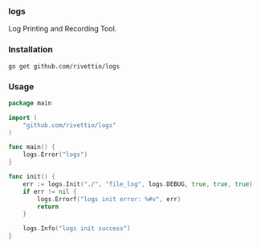 ### logs

Log Printing and Recording Tool.

### Installation

`go get github.com/rivettio/logs`

### Usage


```go
package main

import (
	"github.com/rivettio/logs"
)

func main() {
	logs.Error("logs")
}

func init() {
	err := logs.Init("./", "file_log", logs.DEBUG, true, true, true)
	if err != nil {
		logs.Errorf("logs init error: %#v", err)
		return
	}

	logs.Info("logs init success")
}

```

